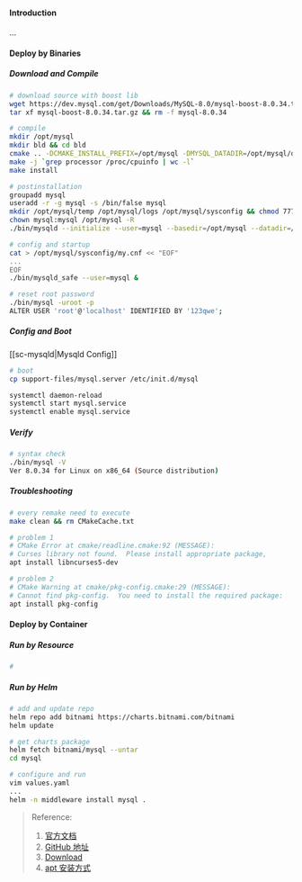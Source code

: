 #### Introduction
...


#### Deploy by Binaries
##### Download and Compile
```bash
# download source with boost lib
wget https://dev.mysql.com/get/Downloads/MySQL-8.0/mysql-boost-8.0.34.tar.gz
tar xf mysql-boost-8.0.34.tar.gz && rm -f mysql-8.0.34

# compile 
mkdir /opt/mysql
mkdir bld && cd bld
cmake .. -DCMAKE_INSTALL_PREFIX=/opt/mysql -DMYSQL_DATADIR=/opt/mysql/data -DWITH_BOOST=/root/mysql-8.0.34/boost/ -DSYSCONFDIR=/opt/mysql/sysconfig
make -j `grep processor /proc/cpuinfo | wc -l`
make install

# postinstallation
groupadd mysql
useradd -r -g mysql -s /bin/false mysql
mkdir /opt/mysql/temp /opt/mysql/logs /opt/mysql/sysconfig && chmod 777 /opt/mysql/temp
chown mysql:mysql /opt/mysql -R
./bin/mysqld --initialize --user=mysql --basedir=/opt/mysql --datadir=/opt/mysql/data

# config and startup
cat > /opt/mysql/sysconfig/my.cnf << "EOF"
...
EOF
./bin/mysqld_safe --user=mysql &

# reset root password
./bin/mysql -uroot -p
ALTER USER 'root'@'localhost' IDENTIFIED BY '123qwe';

```

##### Config and Boot
[[sc-mysqld|Mysqld Config]]

```bash
# boot 
cp support-files/mysql.server /etc/init.d/mysql

systemctl daemon-reload
systemctl start mysql.service
systemctl enable mysql.service
```

##### Verify
```bash
# syntax check
./bin/mysql -V
Ver 8.0.34 for Linux on x86_64 (Source distribution)
```

##### Troubleshooting
```bash
# every remake need to execute
make clean && rm CMakeCache.txt

# problem 1
# CMake Error at cmake/readline.cmake:92 (MESSAGE):
# Curses library not found.  Please install appropriate package,
apt install libncurses5-dev

# problem 2
# CMake Warning at cmake/pkg-config.cmake:29 (MESSAGE):
# Cannot find pkg-config.  You need to install the required package:
apt install pkg-config

```


#### Deploy by Container
##### Run by Resource
```bash
#
```

##### Run by Helm
```bash
# add and update repo
helm repo add bitnami https://charts.bitnami.com/bitnami
helm update

# get charts package
helm fetch bitnami/mysql --untar
cd mysql

# configure and run
vim values.yaml
...
helm -n middleware install mysql .

```


> Reference:
> 1. [官方文档](https://www.mysql.com/)
> 2. [GitHub 地址](https://github.com/mysql/mysql-server)
> 3. [Download](https://dev.mysql.com/downloads/)
> 4. [apt 安装方式](https://dev.mysql.com/doc/mysql-apt-repo-quick-guide/en/)
